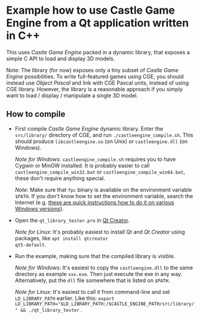 # Example how to use Castle Game Engine from a Qt application written in C++

This uses _Castle Game Engine_ packed in a dynamic library, that exposes a simple C API to load and display 3D models.

Note: The library (for now) exposes only a tiny subset of _Castle Game Engine_ possibilities. To write full-featured games using CGE, you should instead use _Object Pascal_ and link with CGE Pascal units, instead of using CGE library. However, the library is a reasonable approach if you simply want to load / display / manipulate a single 3D model.

## How to compile

- First compile _Castle Game Engine_ dynamic library. Enter the `src/library/` directory of CGE, and run `./castleengine_compile.sh`. This should produce `libcastleengine.so` (on Unix) or `castleengine.dll` (on Windows).

    _Note for Windows_: `castleengine_compile.sh` requires you to have Cygwin or MinGW installed. It is probably easier to call `castleengine_compile_win32.bat` or `castleengine_compile_win64.bat`, these don't require anything special.

    _Note_: Make sure that <code>fpc</code> binary is available on the environment variable <code>$PATH</code>. If you don't know how to set the environment variable, search the Internet (e.g. <a href="https://www.computerhope.com/issues/ch000549.htm">these are quick instructions how to do it on various Windows versions</a>).

- Open the `qt_library_tester.pro` in <a href="https://www.qt.io/download">Qt Creator</a>.

    _Note for Linux_: It's probably easiest to install Qt and _Qt Creator_ using packages, like <code>apt install qtcreator qt5-default</code>.

- Run the example, making sure that the compiled library is visible.

    _Note for Windows_: It's easiest to copy the `castleengine.dll` to the same directory as example `xxx.exe`. Then just execute the exe in any way. Alternatively, put the `dll` file somewhere that is listed on `$PATH`.

    _Note for Linux_: It's easiest to call it from command-line and set `LD_LIBRARY_PATH` earlier. Like this: `export LD_LIBRARY_PATH="$LD_LIBRARY_PATH:/$CASTLE_ENGINE_PATH/src/library/" && ./qt_library_tester` .
